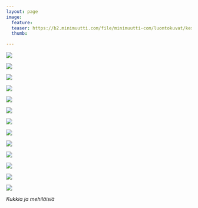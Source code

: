 ```yaml
---
layout: page
image:
  feature:
  teaser: https://b2.minimuutti.com/file/minimuutti-com/luontokuvat/kes%C3%A4/5/DS24185-245px%20%282%29.jpg
  thumb:

---
```


![](https://b2.minimuutti.com/file/minimuutti-com/luontokuvat/kes%C3%A4/5/DS24185-800px.jpg)

![](https://b2.minimuutti.com/file/minimuutti-com/luontokuvat/kes%C3%A4/6/DS25836-800px.jpg)

![](https://b2.minimuutti.com/file/minimuutti-com/luontokuvat/kes%C3%A4/6/DS25825-800px.jpg)

![](https://b2.minimuutti.com/file/minimuutti-com/luontokuvat/kes%C3%A4/8/DS32249-800px.jpg)

![](https://b2.minimuutti.com/file/minimuutti-com/luontokuvat/kes%C3%A4/12/DS58919-800px.jpg)

![](https://b2.minimuutti.com/file/minimuutti-com/luontokuvat/kes%C3%A4/12/DS58913-800px.jpg)

![](https://b2.minimuutti.com/file/minimuutti-com/luontokuvat/kes%C3%A4/6/DS25812-800px.jpg)

![](https://b2.minimuutti.com/file/minimuutti-com/luontokuvat/kes%C3%A4/6/DS25765-800px.jpg)

![](https://b2.minimuutti.com/file/minimuutti-com/luontokuvat/kes%C3%A4/13/DS673661-800px.jpg)

![](https://b2.minimuutti.com/file/minimuutti-com/luontokuvat/kes%C3%A4/14/DSC01749-800px.JPG)

![](https://b2.minimuutti.com/file/minimuutti-com/luontokuvat/kes%C3%A4/7/DS28295-800px.jpg)

![](https://b2.minimuutti.com/file/minimuutti-com/luontokuvat/kes%C3%A4/8/DS32980-800px.jpg)

![](https://b2.minimuutti.com/file/minimuutti-com/luontokuvat/kes%C3%A4/8/DS32993-800px.jpg)

*Kukkia ja mehiläisiä*

